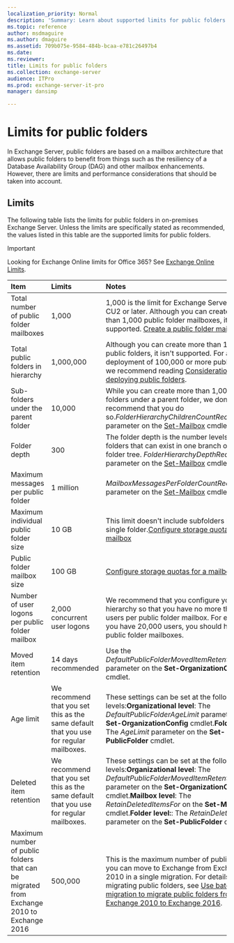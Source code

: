 ```yaml
---
localization_priority: Normal
description: 'Summary: Learn about supported limits for public folders in Exchange Server 2016 and Exchange Server 2019.'
ms.topic: reference
author: msdmaguire
ms.author: dmaguire
ms.assetid: 709b075e-9584-484b-bcaa-e781c26497b4
ms.date:
ms.reviewer: 
title: Limits for public folders
ms.collection: exchange-server
audience: ITPro
ms.prod: exchange-server-it-pro
manager: dansimp

---
```


# Limits for public folders

In Exchange Server, public folders are based on a mailbox architecture that allows public folders to benefit from things such as the resiliency of a Database Availability Group (DAG) and other mailbox enhancements. However, there are limits and performance considerations that should be taken into account.

## Limits

The following table lists the limits for public folders in on-premises Exchange Server. Unless the limits are specifically stated as recommended, the values listed in this table are the supported limits for public folders.

> [!IMPORTANT]
> Looking for Exchange Online limits for Office 365? See [Exchange Online Limits](https://go.microsoft.com/fwlink/p/?LinkID=391188).

|**Item**|**Limits**|**Notes**|
|:-----|:-----|:-----|
|Total number of public folder mailboxes|1,000|1,000 is the limit for Exchange Server 2016 CU2 or later. Although you can create more than 1,000 public folder mailboxes, it isn't supported. [Create a public folder mailbox](create-public-folder-mailboxes.md)|
|Total public folders in hierarchy|1,000,000|Although you can create more than 1,000,000 public folders, it isn't supported. For any deployment of 100,000 or more public folders, we recommend reading [Considerations when deploying public folders](deployment-considerations.md).|
|Sub-folders under the parent folder|10,000|While you can create more than 1,000 sub-folders under a parent folder, we don't recommend that you do so._FolderHierarchyChildrenCountReceiveQuota_ parameter on the [Set-Mailbox](http://technet.microsoft.com/library/a0d413b9-d949-4df6-ba96-ac0906dedae2.aspx) cmdlet.|
|Folder depth|300|The folder depth is the number levels of nested folders that can exist in one branch of a public folder tree. _FolderHierarchyDepthRecieveQuota_ parameter on the [Set-Mailbox](http://technet.microsoft.com/library/a0d413b9-d949-4df6-ba96-ac0906dedae2.aspx) cmdlet.|
|Maximum messages per public folder|1 million| _MailboxMessagesPerFolderCountRecieveQuota_ parameter on the [Set-Mailbox](http://technet.microsoft.com/library/a0d413b9-d949-4df6-ba96-ac0906dedae2.aspx) cmdlet.|
|Maximum individual public folder size|10 GB|This limit doesn't include subfolders beneath a single folder.[Configure storage quotas for a mailbox](../../recipients/user-mailboxes/storage-quotas.md)|
|Public folder mailbox size|100 GB|[Configure storage quotas for a mailbox](../../recipients/user-mailboxes/storage-quotas.md)|
|Number of user logons per public folder mailbox|2,000 concurrent user logons|We recommend that you configure your hierarchy so that you have no more than 2,000 users per public folder mailbox. For example, if you have 20,000 users, you should have 10 public folder mailboxes.|
|Moved item retention|14 days recommended|Use the _DefaultPublicFolderMovedItemRetention_ parameter on the **Set-OrganizationConfig** cmdlet.|
|Age limit|We recommend that you set this as the same default that you use for regular mailboxes.|These settings can be set at the following levels:**Organizational level**: The _DefaultPublicFolderAgeLimit_ parameter on the **Set-OrganizationConfig** cmdlet.**Folder level**: The _AgeLimit_ parameter on the **Set-PublicFolder** cmdlet.|
|Deleted item retention|We recommend that you set this as the same default that you use for regular mailboxes.|These settings can be set at the following levels:**Organizational level**: The _DefaultPublicFolderMovedItemRetention_ parameter on the **Set-OrganizationConfig** cmdlet.**Mailbox level**: The _RetainDeletedItemsFor_ on the **Set-Mailbox** cmdlet.**Folder level:**: The _RetainDeleteItemsFor_ parameter on the **Set-PublicFolder** cmdlet.|
|Maximum number of public folders that can be migrated from Exchange 2010 to Exchange 2016|500,000|This is the maximum number of public folders you can move to Exchange from Exchange 2010 in a single migration. For details on migrating public folders, see [Use batch migration to migrate public folders from Exchange 2010 to Exchange 2016](batch-migration-from-previous-versions.md).|



